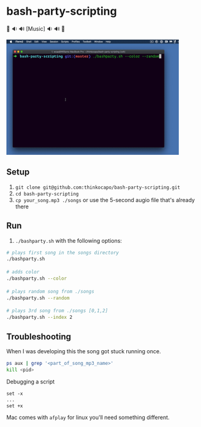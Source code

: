 # bash-party-scripting
:tada: :sound: :loud_sound: [Music] :sound: :loud_sound: :tada:  

<img src="./bash-party.gif" width="450" height="300">

## Setup
1. `git clone git@github.com:thinkocapo/bash-party-scripting.git`
2. `cd bash-party-scripting`
3. `cp your_song.mp3 ./songs` or use the 5-second augio file that's already there

## Run
1. `./bashparty.sh` with the following options:
``` bash
# plays first song in the songs directory
./bashparty.sh

# adds color
./bashparty.sh --color

# plays random song from ./songs
./bashparty.sh --random

# plays 3rd song from ./songs [0,1,2]
./bashparty.sh --index 2
```

## Troubleshooting
When I was developing this the song got stuck running once.
``` bash
ps aux | grep '<part_of_song_mp3_name>'
kill <pid>
```
Debugging a script
```
set -x
...
set +x
```

Mac comes with `afplay` for linux you'll need something different.
